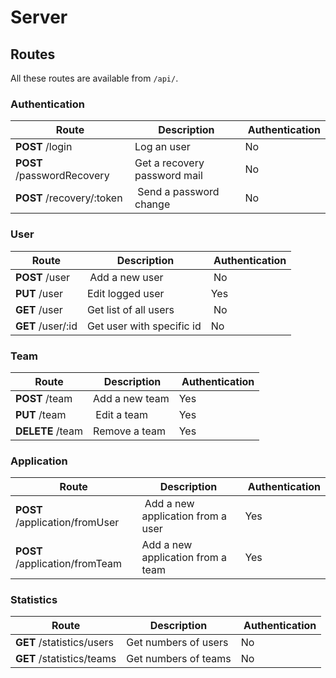 # Server

## Routes

All these routes are available from `/api/`.

### Authentication

Route | Description | Authentication
----- | ----------- | --------------
**POST** /login | Log an user | No
**POST** /passwordRecovery | Get a recovery password mail | No
**POST** /recovery/:token | Send a password change | No

### User

Route | Description | Authentication
----- | ----------- | --------------
**POST** /user | Add a new user | No
**PUT** /user | Edit logged user | Yes
**GET** /user | Get list of all users | No
**GET** /user/:id | Get user with specific id | No

### Team

Route | Description | Authentication
----- | ----------- | --------------
**POST** /team | Add a new team | Yes
**PUT** /team | Edit a team | Yes
**DELETE** /team | Remove a team | Yes

### Application

Route | Description | Authentication
----- | ----------- | --------------
**POST** /application/fromUser | Add a new application from a user | Yes
**POST** /application/fromTeam | Add a new application from a team | Yes

### Statistics

Route | Description | Authentication
----- | ----------- | --------------
**GET** /statistics/users | Get numbers of users | No
**GET** /statistics/teams| Get numbers of teams | No